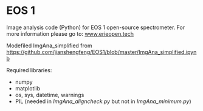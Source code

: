 # EOS 1
Image analysis code (Python) for EOS 1 open-source spectrometer. 
For more information please go to:  www.erieopen.tech

Modefiled ImgAna_simplified from https://github.com/jianshengfeng/EOS1/blob/master/ImgAna_simplified.ipynb

Required libraries:
- numpy
- matplotlib
- os, sys, datetime, warnings
- PIL (needed in *ImgAna_aligncheck.py* but not in *ImgAna_minimum.py*)

 
